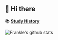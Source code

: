 ## 👋 Hi there

📚 **[Study History](https://frankle97.notion.site/Study-History-8c71e20ac51641de9830aab94d9ba43f)**

![Frankle's github stats](https://github-readme-stats.vercel.app/api?username=frankle97&show_icons=true&theme=tokyonight)
